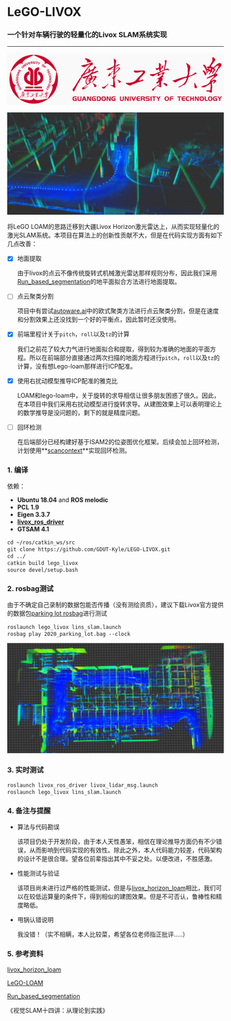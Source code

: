 # LeGO-LIVOX
### 一个针对车辆行驶的轻量化的Livox SLAM系统实现

___

![](./lego_livox/pic/gdut.png)

![](./lego_livox/pic/map_demo.png)

将LeGO LOAM的思路迁移到大疆Livox Horizon激光雷达上，从而实现轻量化的激光SLAM系统。本项目在算法上的创新性贡献不大，但是在代码实现方面有如下几点改善：

- [x] 地面提取

  由于livox的点云不像传统旋转式机械激光雷达那样规则分布，因此我们采用[Run_based_segmentation](https://github.com/VincentCheungM/Run_based_segmentation)的地平面拟合方法进行地面提取。

- [ ] 点云聚类分割

  项目中有尝试[autoware.ai](https://github.com/Autoware-AI/autoware.ai)中的欧式聚类方法进行点云聚类分割，但是在速度和分割效果上还没找到一个好的平衡点，因此暂时还没使用。

- [x] 前端里程计关于`pitch`，`roll`以及`tz`的计算

  我们之前花了较大力气进行地面拟合和提取，得到较为准确的地面的平面方程。所以在前端部分直接通过两次扫描的地面方程进行`pitch`，`roll`以及`tz`的计算，没有想Lego-loam那样进行ICP配准。

- [x] 使用右扰动模型推导ICP配准的雅克比

  LOAM和lego-loam中，关于旋转的求导相信让很多朋友困惑了很久。因此，在本项目中我们采用右扰动模型进行旋转求导。从建图效果上可以表明理论上的数学推导是没问题的，剩下的就是精度问题。

- [ ] 回环检测

  在后端部分已经构建好基于ISAM2的位姿图优化框架。后续会加上回环检测，计划使用**[scancontext](https://github.com/irapkaist/scancontext)**实现回环检测。

### 1. 编译

依赖：

* **Ubuntu 18.04** and **ROS melodic**
* **PCL 1.9**
* **Eigen 3.3.7**
* **[livox_ros_driver](https://github.com/Livox-SDK/livox_ros_driver)**
* **GTSAM 4.1**

```
cd ~/ros/catkin_ws/src
git clone https://github.com/GDUT-Kyle/LEGO-LIVOX.git
cd ../
catkin build lego_livox
source devel/setup.bash
```

### 2. rosbag测试

由于不确定自己录制的数据包能否传播（没有测绘资质），建议下载Livox官方提供的数据包[parking lot rosbag](https://terra-1-g.djicdn.com/65c028cd298f4669a7f0e40e50ba1131/demo/2020_parking_lot.bag)进行测试

```
roslaunch lego_livox lins_slam.launch
rosbag play 2020_parking_lot.bag --clock
```

![](./lego_livox/pic/bag_test.png)

### 3. 实时测试

```
roslaunch livox_ros_driver livox_lidar_msg.launch
roslaunch lego_livox lins_slam.launch
```

### 4. 备注与提醒

* 算法与代码勘误

  该项目仍处于开发阶段，由于本人天性愚笨，相信在理论推导方面仍有不少错误，从而影响到代码实现的有效性。除此之外，本人代码能力较差，代码架构的设计不是很合理。望各位前辈指出其中不妥之处。以便改进，不胜感激。

* 性能测试与验证

  该项目尚未进行过严格的性能测试，但是与[livox_horizon_loam](https://github.com/Livox-SDK/livox_horizon_loam)相比，我们可以在较低运算量的条件下，得到相似的建图效果。但是不可否认，鲁棒性和精度略低。

* 甩锅认错说明

  我没错！（实不相瞒，本人比较菜，希望各位老师指正批评.....）

### 5. 参考资料

[livox_horizon_loam](https://github.com/Livox-SDK/livox_horizon_loam)

[LeGO-LOAM](https://github.com/RobustFieldAutonomyLab/LeGO-LOAM)

[Run_based_segmentation](https://github.com/VincentCheungM/Run_based_segmentation)

《视觉SLAM十四讲：从理论到实践》
